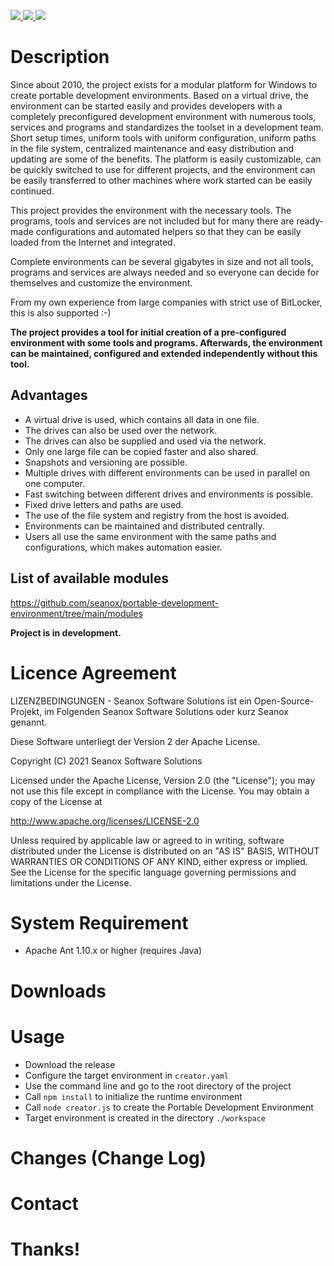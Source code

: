 <p>
  <a href="https://github.com/seanox/portable-development-environment/pulls">
    <img src="https://img.shields.io/badge/maintenance-active-green?style=for-the-badge">
  </a>  
  <a href="https://github.com/seanox/portable-development-environment/issues">
    <img src="https://img.shields.io/badge/maintenance-active-green?style=for-the-badge">
  </a>
  <a href="http://seanox.de/contact">
    <img src="https://img.shields.io/badge/support-active-green?style=for-the-badge">
  </a>
</p>


# Description

Since about 2010, the project exists for a modular platform for Windows to
create portable development environments. Based on a virtual drive, the
environment can be started easily and provides developers with a completely
preconfigured development environment with numerous tools, services and
programs and standardizes the toolset in a development team. Short setup times,
uniform tools with uniform configuration, uniform paths in the file system,
centralized maintenance and easy distribution and updating are some of the
benefits. The platform is easily customizable, can be quickly switched to use
for different projects, and the environment can be easily transferred to other
machines where work started can be easily continued.

This project provides the environment with the necessary tools. The programs,
tools and services are not included but for many there are ready-made
configurations and automated helpers so that they can be easily loaded from the
Internet and integrated.

Complete environments can be several gigabytes in size and not all  tools,
programs and services are always needed and so everyone can decide for
themselves and customize the environment.

From my own experience from large companies with strict use of BitLocker, this
is also supported :-)

__The project provides a tool for initial creation of a pre-configured
environment with some tools and programs. Afterwards, the environment can be
maintained, configured and extended independently without this tool.__

## Advantages
- A virtual drive is used, which contains all data in one file.
- The drives can also be used over the network.
- The drives can also be supplied and used via the network.
- Only one large file can be copied faster and also shared.
- Snapshots and versioning are possible.
- Multiple drives with different environments can be used in parallel on one computer. 
- Fast switching between different drives and environments is possible.
- Fixed drive letters and paths are used.
- The use of the file system and registry from the host is avoided.
- Environments can be maintained and distributed centrally.
- Users all use the same environment with the same paths and configurations, which makes automation easier.

## List of available modules 
https://github.com/seanox/portable-development-environment/tree/main/modules

__Project is in development.__


# Licence Agreement
LIZENZBEDINGUNGEN - Seanox Software Solutions ist ein Open-Source-Projekt, im
Folgenden Seanox Software Solutions oder kurz Seanox genannt.

Diese Software unterliegt der Version 2 der Apache License.

Copyright (C) 2021 Seanox Software Solutions

Licensed under the Apache License, Version 2.0 (the "License"); you may not use
this file except in compliance with the License. You may obtain a copy of the
License at

http://www.apache.org/licenses/LICENSE-2.0

Unless required by applicable law or agreed to in writing, software distributed
under the License is distributed on an "AS IS" BASIS, WITHOUT WARRANTIES OR
CONDITIONS OF ANY KIND, either express or implied. See the License for the
specific language governing permissions and limitations under the License.


# System Requirement
 
- Apache Ant 1.10.x or higher (requires Java)


# Downloads

# Usage

- Download the release
- Configure the target environment in `creator.yaml`
- Use the command line and go to the root directory of the project
- Call `npm install` to initialize the runtime environment
- Call `node creator.js` to create the Portable Development Environment
- Target environment is created in the directory `./workspace`

# Changes (Change Log)

# Contact

# Thanks!